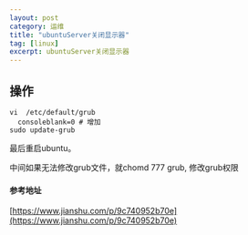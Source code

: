 ```yaml
---
layout: post
category: 运维
title: "ubuntuServer关闭显示器"
tag: [linux]
excerpt: ubuntuServer关闭显示器
---
```


## 操作

```shell
vi  /etc/default/grub
  consoleblank=0 # 增加
sudo update-grub
```

最后重启ubuntu。

中间如果无法修改grub文件，就chomd 777 grub,  修改grub权限

#### 参考地址

[https://www.jianshu.com/p/9c740952b70e](https://www.jianshu.com/p/9c740952b70e)
